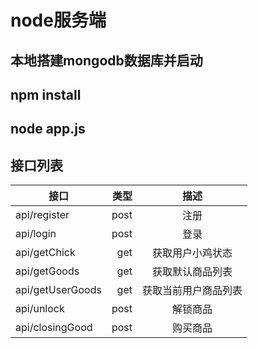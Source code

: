 # node服务端

## 本地搭建mongodb数据库并启动

## npm install 

## node app.js

## 接口列表
| 接口        | 类型    | 描述    |
| --------   | ----: | :----:  |
| api/register|post|注册|
| api/login   |post|登录|
| api/getChick   |get|获取用户小鸡状态|
| api/getGoods   |get|获取默认商品列表|
| api/getUserGoods|get|获取当前用户商品列表|
| api/unlock|post|解锁商品|
| api/closingGood|post|购买商品|

